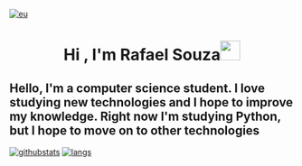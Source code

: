 [![eu](https://cdn.discordapp.com/attachments/715218092560613476/1213288807550419006/eu.gif?ex=65f4ee41&is=65e27941&hm=c22b0424e7410a5fb5ed59c024599b2bdad64d32f70ad137495599aca0479a95&)](https://github.com/Rafaelszc)

<h1 align="center">Hi , I'm Rafael Souza<img src="https://media.giphy.com/media/hvRJCLFzcasrR4ia7z/giphy.gif" width="35"></h1>
<h2>Hello, I'm a computer science student. I love studying new technologies and I hope to improve my knowledge. Right now I'm studying Python, but I hope to move on to other technologies </h2>

[![githubstats](https://github-readme-stats.vercel.app/api?username=Rafaelszc&show_icons=true&theme=dark)](https://github.com/Rafaelszc)
[![langs](https://github-readme-stats.vercel.app/api/top-langs/?username=Rafaelszc&hide_progress=true&theme=dark)](https://github.com/Rafaelszc)
